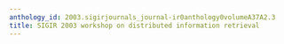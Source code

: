 ```yaml
---
anthology_id: 2003.sigirjournals_journal-ir0anthology0volumeA37A2.3
title: SIGIR 2003 workshop on distributed information retrieval
---
```

